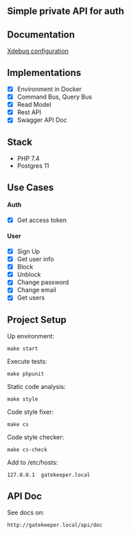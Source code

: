 Simple private API for auth
-----------------------
## Documentation

[Xdebug configuration](https://github.com/olevv/gatekeeper/blob/master/docs/GetStarted/Xdebug.md)

## Implementations

- [x] Environment in Docker
- [x] Command Bus, Query Bus
- [x] Read Model
- [x] Rest API
- [x] Swagger API Doc

## Stack

- PHP 7.4
- Postgres 11

## Use Cases

#### Auth
- [x] Get access token

#### User
- [x] Sign Up
- [x] Get user info
- [x] Block
- [x] Unblock
- [x] Change password
- [x] Change email
- [x] Get users

## Project Setup

Up environment:

`make start`

Execute tests:

`make phpunit`

Static code analysis:

`make style`

Code style fixer:

`make cs`

Code style checker:

`make cs-check`

Add to /etc/hosts:

`127.0.0.1	gatekeeper.local`

## API Doc

See docs on:

`http://gatekeeper.local/api/doc`
